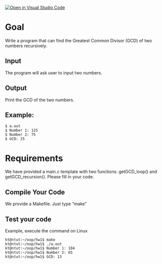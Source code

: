 [![Open in Visual Studio Code](https://classroom.github.com/assets/open-in-vscode-f059dc9a6f8d3a56e377f745f24479a46679e63a5d9fe6f495e02850cd0d8118.svg)](https://classroom.github.com/online_ide?assignment_repo_id=7356745&assignment_repo_type=AssignmentRepo)
# Goal
Write a program that can find the Greatest Common Divisor (GCD) of two numbers recursively.

## Input
The program will ask user to input two numbers.

## Output
Print the GCD of the two numbers.

## Example:
```
$ a.out
$ Number 1: 125
$ Number 2: 75
$ GCD: 25
```

# Requirements

We have provided a main.c template with two functions: getGCD_loop() and getGCD_recursion(). Please fill in your code. 


## Compile Your Code

We provide a Makefile. Just type “make”


## Test your code
Example, execute the command on Linux
```
kt@ntut:~/oop/hw1$ make
kt@ntut:~/oop/hw1$ ./a.out
kt@ntut:~/oop/hw1$ Number 1: 104
kt@ntut:~/oop/hw1$ Number 2: 65
kt@ntut:~/oop/hw1$ GCD: 13
```
